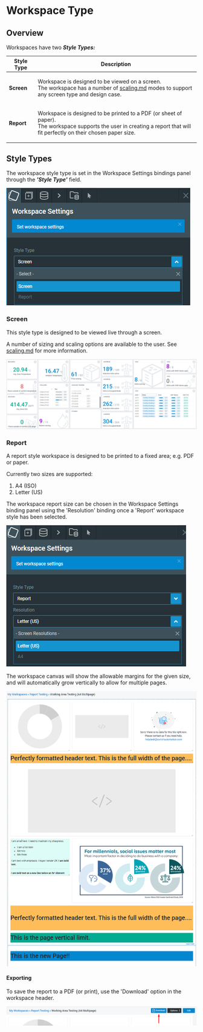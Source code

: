 # Workspace Type

## Overview

Workspaces have two _**Style Types:**_

| Style Type | Description                                                                                                                                                                                 |
| ---------- | ------------------------------------------------------------------------------------------------------------------------------------------------------------------------------------------- |
| **Screen** | <p>Workspace is designed to be viewed on a screen.<br>The workspace has a number of <a data-mention href="scaling.md">scaling.md</a> modes to support any screen type and design case. </p> |
| **Report** | <p>Workspace is designed to be printed to a PDF (or sheet of paper).<br>The workspace supports the user in creating a report that will fit perfectly on their chosen paper size.</p>        |

## Style Types

The workspace style type is set in the Workspace Settings bindings panel through the _**'Style Type'**_ field.

![](<../.gitbook/assets/image (41).png>)

### Screen

This style type is designed to be viewed live through a screen.

A number of sizing and scaling options are available to the user. See [scaling.md](scaling.md "mention") for more information.

![Screen style workspace](<../.gitbook/assets/image (25).png>)

### Report

A report style workspace is designed to be printed to a fixed area; e.g. PDF or paper.

Currently two sizes are supported:

1. A4 (ISO)
2. Letter (US)

The workspace report size can be chosen in the Workspace Settings binding panel using the 'Resolution' binding once a 'Report' workspace style has been selected.

![](<../.gitbook/assets/image (39) (1).png>)

The workspace canvas will show the allowable margins for the given size, and will automatically grow vertically to allow for multiple pages.

![Report Style workspace](<../.gitbook/assets/image (42).png>)

#### Exporting

To save the report to a PDF (or print), use the 'Download' option in the workspace header.

![](<../.gitbook/assets/image (38).png>)
